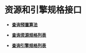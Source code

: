 # 资源和引擎规格接口<a name="modelarts_04_0189"></a>

-   **[查询预置算法](查询预置算法.md)**  

-   **[查询资源规格列表](查询资源规格列表.md)**  

-   **[查询引擎规格列表](查询引擎规格列表.md)**  


